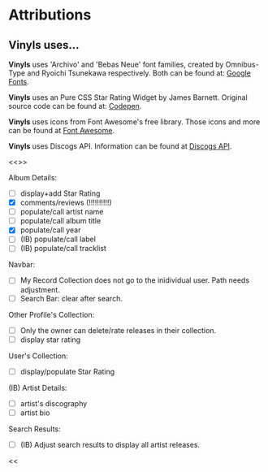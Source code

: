 # Attributions

## Vinyls uses... 
  
**Vinyls** uses 'Archivo' and 'Bebas Neue' font families, created by Omnibus-Type and Ryoichi Tsunekawa respectively. 
Both can be found at: [Google Fonts](https://fonts.google.com/share?selection.family=Archivo%7CBebas%20Neue).

**Vinyls** uses an Pure CSS Star Rating Widget by James Barnett. 
Original source code can be found at: [Codepen](https://codepen.io/jamesbarnett/pen/najzYK).

**Vinyls** uses icons from Font Awesome's free library. 
Those icons and more can be found at [Font Awesome](https://fontawesome.com/).



**Vinyls** uses Discogs API.
Information can be found at [Discogs API](https://www.discogs.com/developers).

<<<FUNCTIONALITY TO-D0:>>>

Album Details:
- [ ] display+add Star Rating
- [x] comments/reviews (!!!!!!!!!!)
- [ ] populate/call artist name
- [ ] populate/call album title
- [x] populate/call year
- [ ] (IB) populate/call label
- [ ] (IB) populate/call tracklist

Navbar:
- [ ] My Record Collection does not go to the inidividual user. Path needs adjustment.
- [ ] Search Bar: clear after search. 
  
Other Profile's Collection:
- [ ] Only the owner can delete/rate releases in their collection.
- [ ] display star rating

User's Collection:
- [ ] display/populate Star Rating

(IB) Artist Details:
- [ ] artist's discography
- [ ] artist bio

Search Results:
- [ ] (IB) Adjust search results to display all artist releases.


<<<STYLE TO-DO:>>>
Album Details:
>>>>div 1: cover-display
- [ ] (IB) gray design back bar
- [ ] reviews-display row not centered?
- [ ] need to make font responsive
     
User's Collection:
>>>>header:
- [ ] avatar       
- [ ] star-rating

Profiles:
- [ ] style names the same as User Collection and Search Results
- [ ] display avatars instead of results


BUGS:
Heroku:
    - current deployment wont let me create a new account. giving me a "not found" upon signing up?? Believe Front End and Back end cant communicate.
